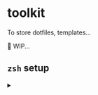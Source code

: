 # toolkit
To store dotfiles, templates...

:wrench: WIP...

</details>

## `zsh` setup
<details>
  <summary></summary>

## install `zsh` packages

1. [zsh-autosuggestions](https://github.com/zsh-users/zsh-autosuggestions)
  ```
  git clone https://github.com/zsh-users/zsh-autosuggestions ${ZSH_CUSTOM:-~/.oh-my-zsh/custom}/plugins/zsh-autosuggestions
  ```
2. [zsh-syntax-highlighting](https://github.com/zsh-users/zsh-syntax-highlighting)
  ```
  git clone https://github.com/zsh-users/zsh-syntax-highlighting.git ${ZSH_CUSTOM:-~/.oh-my-zsh/custom}/plugins/zsh-syntax-highlighting
  ```
3. [autojump](https://github.com/wting/autojump)

## `zsh` theme [powerline10k](https://github.com/romkatv/powerlevel10k)
```
git clone --depth=1 https://github.com/romkatv/powerlevel10k.git ${ZSH_CUSTOM:-$HOME/.oh-my-zsh/custom}/themes/powerlevel10k
```

</details>

